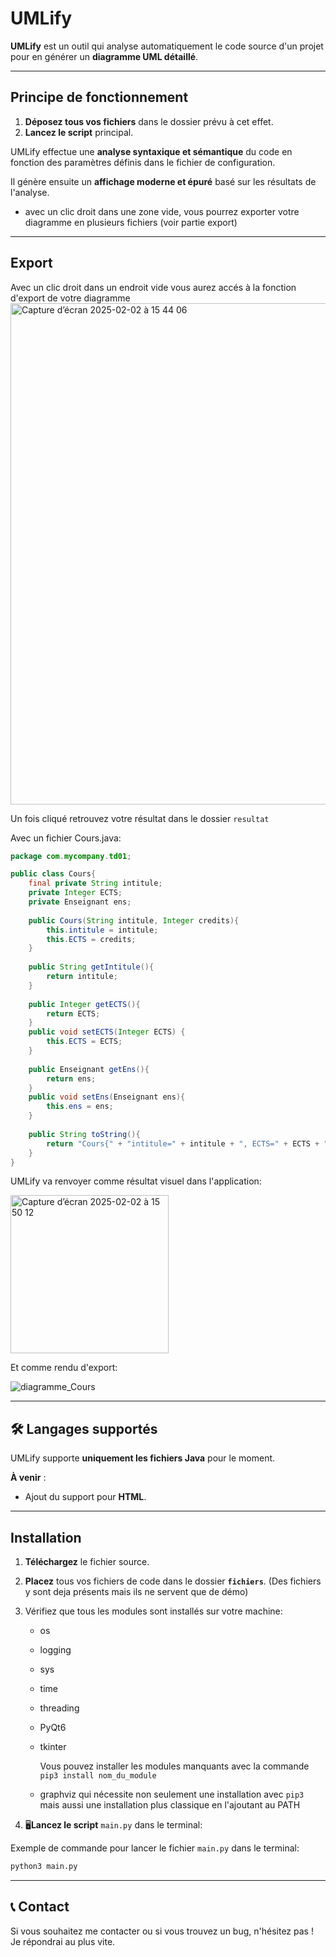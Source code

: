 # UMLify

**UMLify** est un outil qui analyse automatiquement le code source d'un projet pour en générer un **diagramme UML détaillé**.

---

## Principe de fonctionnement
1. **Déposez tous vos fichiers** dans le dossier prévu à cet effet.
2. **Lancez le script** principal.

UMLify effectue une **analyse syntaxique et sémantique** du code en fonction des paramètres définis dans le fichier de configuration.

Il génère ensuite un **affichage moderne et épuré** basé sur les résultats de l'analyse.

- avec un clic droit dans une zone vide, vous pourrez exporter votre diagramme en plusieurs fichiers (voir partie export)

---

## Export

Avec un clic droit dans un endroit vide vous aurez accés à la fonction d'export de votre diagramme
<img width="802" alt="Capture d’écran 2025-02-02 à 15 44 06" src="https://github.com/user-attachments/assets/b3ec9b20-7870-49fe-9e9d-6f6923ed8bf4" />

Un fois cliqué retrouvez votre résultat dans le dossier ```resultat```

Avec un fichier Cours.java:
```java
package com.mycompany.td01;

public class Cours{
    final private String intitule;
    private Integer ECTS;
    private Enseignant ens;
    
    public Cours(String intitule, Integer credits){
        this.intitule = intitule;
        this.ECTS = credits;
    }
    
    public String getIntitule(){
        return intitule; 
    }
    
    public Integer getECTS(){
        return ECTS;
    }
    public void setECTS(Integer ECTS) {
        this.ECTS = ECTS;
    }
    
    public Enseignant getEns(){
        return ens;
    }
    public void setEns(Enseignant ens){
        this.ens = ens;
    }
    
    public String toString(){
        return "Cours{" + "intitule=" + intitule + ", ECTS=" + ECTS + "}";
    }
}
```

UMLify va renvoyer comme résultat visuel dans l'application:

<img width="253" alt="Capture d’écran 2025-02-02 à 15 50 12" src="https://github.com/user-attachments/assets/0e8da09c-5b5a-47a8-8f7d-63d069f13157" />

Et comme rendu d'export:

![diagramme_Cours](https://github.com/user-attachments/assets/2e824a50-940d-4dc1-920c-5613d0b24b53)

---

## 🛠️ Langages supportés
UMLify supporte **uniquement les fichiers Java** pour le moment.

**À venir** :
- Ajout du support pour **HTML**.

---

## Installation
1. **Téléchargez** le fichier source.
2. **Placez** tous vos fichiers de code dans le dossier **`fichiers`**.
   (Des fichiers y sont deja présents mais ils ne servent que de démo)
3. Vérifiez que tous les modules sont installés sur votre machine:
   - os
   - logging
   - sys
   - time
   - threading
   - PyQt6
   - tkinter

     Vous pouvez installer les modules manquants avec la commande ```pip3 install nom_du_module```
   
   - graphviz qui nécessite non seulement une installation avec ```pip3``` mais aussi une installation plus classique en l'ajoutant au PATH

5. 🖥**Lancez le script** ```main.py``` dans le terminal:

Exemple de commande pour lancer le fichier ```main.py``` dans le terminal:
```sh
python3 main.py
```
---

## 📞 Contact
Si vous souhaitez me contacter ou si vous trouvez un bug, n'hésitez pas ! Je répondrai au plus vite. 

